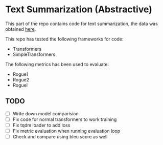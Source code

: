 # Text Summarization (Abstractive)
This part of the repo contains code for text summarization, the data was obtained [here](https://www.kaggle.com/sunnysai12345/news-summary).

This repo has tested the following frameworks for code:
- Transformers
- SimpleTransformers

The following metrics has been used to evaluate:
- Rogue1
- Rogue2
- Roguel

## TODO
- [ ] Write down model comparision
- [ ] Fix code for normal transformers to work training 
- [ ] Fix tqdm loader to add loss
- [ ] Fix metric evaluation when running evaluation loop
- [ ] Check and compare using bleu score as well